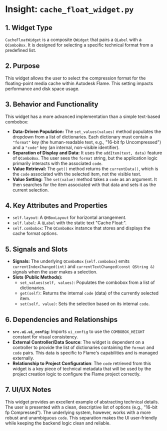 # Insight: `cache_float_widget.py`

## 1. Widget Type

`CacheFloatWidget` is a composite `QWidget` that pairs a `QLabel` with a `QComboBox`. It is designed for selecting a specific technical format from a predefined list.

## 2. Purpose

This widget allows the user to select the compression format for the floating-point media cache within Autodesk Flame. This setting impacts performance and disk space usage.

## 3. Behavior and Functionality

This widget has a more advanced implementation than a simple text-based combobox:

- **Data-Driven Population:** The `set_values(values)` method populates the dropdown from a list of dictionaries. Each dictionary must contain a `"format"` key (the human-readable text, e.g., "16-bit fp Uncompressed") and a `"code"` key (an internal, non-visible identifier).
- **Separation of Display and Data:** It uses the `addItem(text, data)` feature of `QComboBox`. The user sees the `format` string, but the application logic primarily interacts with the associated `code`.
- **Value Retrieval:** The `get()` method returns the `currentData()`, which is the `code` associated with the selected item, not the visible text.
- **Value Setting:** The `set(value)` method takes a `code` as an argument. It then searches for the item associated with that data and sets it as the current selection.

## 4. Key Attributes and Properties

- `self.layout`: A `QHBoxLayout` for horizontal arrangement.
- `self.label`: A `QLabel` with the static text "Cache Float:".
- `self.combobox`: The `QComboBox` instance that stores and displays the cache format options.

## 5. Signals and Slots

- **Signals:** The underlying `QComboBox` (`self.combobox`) emits `currentIndexChanged(int)` and `currentTextChanged(const QString &)` signals when the user makes a selection.
- **Slots (Public Methods):**
  - `set_values(self, values)`: Populates the combobox from a list of dictionaries.
  - `get(self)`: Returns the internal `code` (data) of the currently selected item.
  - `set(self, value)`: Sets the selection based on its internal `code`.

## 6. Dependencies and Relationships

- **`src.ui.ui_config`**: Imports `ui_config` to use the `COMBOBOX_HEIGHT` constant for visual consistency.
- **External Controller/Data Source**: The widget is dependent on a controller to provide the list of dictionaries containing the `format` and `code` pairs. This data is specific to Flame's capabilities and is managed externally.
- **Relationship to Project Configuration**: The `code` retrieved from this widget is a key piece of technical metadata that will be used by the project creation logic to configure the Flame project correctly.

## 7. UI/UX Notes

This widget provides an excellent example of abstracting technical details. The user is presented with a clean, descriptive list of options (e.g., "16-bit fp Compressed"). The underlying system, however, works with a more robust and unambiguous `code`. This separation makes the UI user-friendly while keeping the backend logic clean and reliable.